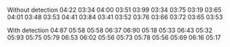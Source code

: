 Without detection
04:22
03:34
04:00
03:51
03:99
03:34
03:75
03:19
03:65
04:01
03:48
03:53
04:41
03:84
03:41
03:52
03:76
03:66
03:72
03:65
03:53

With detection
04:87
05:58
05:58
06:37
06:90
05:18
05:33
06:43
05:32
05:93
05:75
05:79
06:53
06:02
05:56
05:73
05:78
05:56
05:69
06:16
05:17
